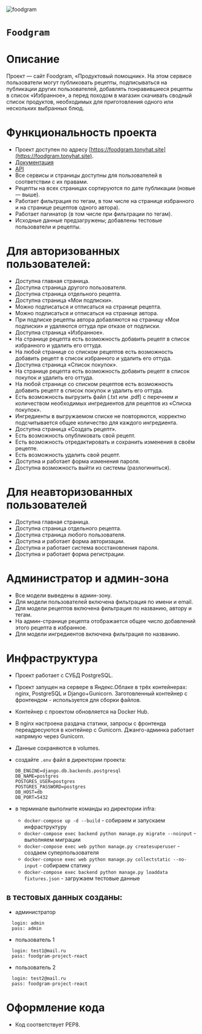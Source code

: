 ![foodgram](https://github.com/t0nyhat/foodgram-project-react/actions/workflows/foodgram.yml/badge.svg)

# `Foodgram`
# Описание
    
Проект — сайт Foodgram, «Продуктовый помощник». На этом сервисе пользователи могут публиковать рецепты, подписываться на публикации других пользователей, добавлять понравившиеся рецепты в список «Избранное», а перед походом в магазин скачивать сводный список продуктов, необходимых для приготовления одного или нескольких выбранных блюд.

# Функциональность проекта
- Проект доступен по адресу [https://foodgram.tonyhat.site](https://foodgram.tonyhat.site).
- [Документация](https://foodgram.tonyhat.site/api/docs/)
- [API](https://foodgram.tonyhat.site/api/)
- Все сервисы и страницы доступны для пользователей в соответствии с их правами.
- Рецепты на всех страницах сортируются по дате публикации (новые — выше).
- Работает фильтрация по тегам, в том числе на странице избранного и на странице рецептов одного автора).
- Работает пагинатор (в том числе при фильтрации по тегам).
- Исходные данные предзагружены; добавлены тестовые пользователи и рецепты.
# Для авторизованных пользователей:
- Доступна главная страница.
- Доступна страница другого пользователя.
- Доступна страница отдельного рецепта.
- Доступна страница «Мои подписки».
- Можно подписаться и отписаться на странице рецепта.
- Можно подписаться и отписаться на странице автора.
- При подписке рецепты автора добавляются на страницу «Мои подписки» и удаляются оттуда при отказе от подписки.
- Доступна страница «Избранное».
- На странице рецепта есть возможность добавить рецепт в список избранного и удалить его оттуда.
- На любой странице со списком рецептов есть возможность добавить рецепт в список избранного и удалить его оттуда.
- Доступна страница «Список покупок».
- На странице рецепта есть возможность добавить рецепт в список покупок и удалить его оттуда.
- На любой странице со списком рецептов есть возможность добавить рецепт в список покупок и удалить его оттуда.
- Есть возможность выгрузить файл (.txt или .pdf) с перечнем и количеством необходимых ингредиентов для рецептов из «Списка покупок».
- Ингредиенты в выгружаемом списке не повторяются, корректно подсчитывается общее количество для каждого ингредиента.
- Доступна страница «Создать рецепт».
- Есть возможность опубликовать свой рецепт.
- Есть возможность отредактировать и сохранить изменения в своём рецепте.
- Есть возможность удалить свой рецепт.
- Доступна и работает форма изменения пароля.
- Доступна возможность выйти из системы (разлогиниться).
# Для неавторизованных пользователей
- Доступна главная страница.
- Доступна страница отдельного рецепта.
- Доступна страница любого пользователя.
- Доступна и работает форма авторизации.
- Доступна и работает система восстановления пароля.
- Доступна и работает форма регистрации.
# Администратор и админ-зона
- Все модели выведены в админ-зону.
- Для модели пользователей включена фильтрация по имени и email.
- Для модели рецептов включена фильтрация по названию, автору и тегам.
- На админ-странице рецепта отображается общее число добавлений этого рецепта в избранное.
- Для модели ингредиентов включена фильтрация по названию.
# Инфраструктура
- Проект работает с СУБД PostgreSQL.
- Проект запущен на сервере в Яндекс.Облаке в трёх контейнерах: nginx, PostgreSQL и Django+Gunicorn. Заготовленный контейнер с фронтендом - используется для сборки файлов.
- Контейнер с проектом обновляется на Docker Hub.
- В nginx настроена раздача статики, запросы с фронтенда переадресуются в контейнер с Gunicorn. Джанго-админка работает напрямую через Gunicorn.
- Данные сохраняются в volumes.
- создайте `.env` файл в директории проекта:
  ```
  DB_ENGINE=django.db.backends.postgresql
  DB_NAME=postgres
  POSTGRES_USER=postgres
  POSTGRES_PASSWORD=postgres
  DB_HOST=db
  DB_PORT=5432
  ```
- в терминале выполните команды из директории infra:

  - `docker-compose up -d --build` - собираем и запускаем инфраструктуру
  - `docker-compose exec backend python manage.py migrate --noinput` - выполняем миграции
  - `docker-compose exec web python manage.py createsuperuser` - создаем суперпользователя
  - `docker-compose exec web python manage.py collectstatic --no-input` - собираем статику
  - `docker-compose exec backend python manage.py loaddata fixtures.json` - загружаем тестовые данные

## в тестовых данных созданы:
- админиcтратор
```
  login: admin
  pass: admin
```
- пользователь 1
```
  login: test1@mail.ru
  pass: foodgram-project-react
```
- пользователь 2
```
  login: test2@mail.ru
  pass: foodgram-project-react
```

# Оформление кода
- Код соответствует PEP8.

